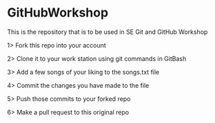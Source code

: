 # GitHubWorkshop
This is the repository that is to be used in SE Git and GitHub Workshop

1> Fork this repo into your account

2> Clone it to your work station using git commands in GitBash

3> Add a few songs of your liking to the songs.txt file

4> Commit the changes you have made to the file

5> Push those commits to your forked repo

6> Make a pull request to this original repo

